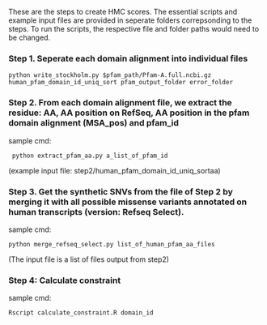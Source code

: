 These are the steps to create HMC scores. The essential scripts and example input files are provided in seperate folders correpsonding to the steps. To run the scripts, the respective file and folder paths would need to be changed.

### Step 1. Seperate each domain alignment into individual files

```python write_stockholm.py $pfam_path/Pfam-A.full.ncbi.gz human_pfam_domain_id_uniq_sort pfam_output_folder error_folder```


### Step 2. From each domain alignment file, we extract the residue: AA, AA position on RefSeq, AA position in the pfam domain alignment (MSA_pos) and pfam_id

sample cmd:

``` python extract_pfam_aa.py a_list_of_pfam_id```

(example input file: step2/human_pfam_domain_id_uniq_sortaa)

### Step 3. Get the synthetic SNVs from the file of Step 2 by merging it with all possible missense variants annotated on human transcripts (version: Refseq Select). 

sample cmd: 

```python merge_refseq_select.py list_of_human_pfam_aa_files```

(The input file is a list of files output from step2)

### Step 4: Calculate constraint 

sample cmd:

```Rscript calculate_constraint.R domain_id```

